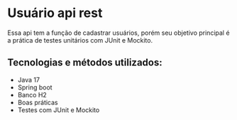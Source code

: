 # Usuário api rest

Essa api tem a função de cadastrar usuários, porém seu objetivo principal é a prática de testes unitários
com JUnit e Mockito.

Tecnologias e métodos utilizados:
- 
* Java 17
* Spring boot
* Banco H2
* Boas práticas
* Testes com JUnit e Mockito